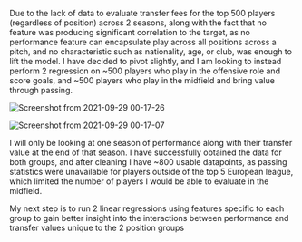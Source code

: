 Due to the lack of data to evaluate transfer fees for the top 500 players (regardless of position) across 2 seasons, along with the fact that no feature
was producing significant correlation to the target, as no performance feature can encapsulate play across all positions across a pitch, and no characteristic such as
nationality, age, or club, was enough to lift the model.
I have decided to pivot slightly, and I am looking to instead perform 2 regression on ~500 players who play in the
offensive role and score goals, and ~500 players who play in the midfield and bring value through passing. 


![Screenshot from 2021-09-29 00-17-26](https://user-images.githubusercontent.com/87049486/135221269-829c531d-9334-400b-8ccf-fc5f2dbab4ca.png)


![Screenshot from 2021-09-29 00-17-07](https://user-images.githubusercontent.com/87049486/135221351-e65bae61-ec82-4b15-bb95-4d6ce350bd74.png)

I will only be looking at one season of performance along with their transfer value at the end of that season.  I
have successfully obtained the data for both groups, and after cleaning I have ~800 usable datapoints, as passing statistics
were unavailable for players outside of the top 5 European league, which limited the number of players I would be able to evaluate in the midfield.

My next step is to run 2 linear regressions using features specific to each group to gain better insight into the interactions between performance and transfer values
unique to the 2 position groups
